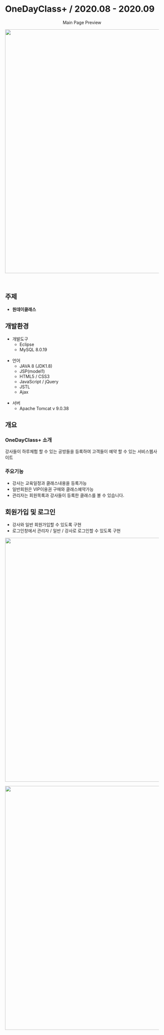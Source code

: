 # OneDayClass+ / 2020.08 - 2020.09
<p align="center"> Main Page Preview </p>
<p align="center"> <img src="https://user-images.githubusercontent.com/59688264/97297778-d359bf00-1895-11eb-98cd-b57bda2e9c93.gif" width="800px"> </p>
<br>

## 주제
* **원데이클래스**

## 개발환경
* 개발도구
  * Eclipse
  * MySQL 8.0.19
  <br>
* 언어
  * JAVA 8 (JDK1.8)
  * JSP(model1)
  * HTML5 / CSS3
  * JavaScript / jQuery
  * JSTL
  * Ajax
  <br>
* 서버
  * Apache Tomcat v 9.0.38
  
## 개요

### OneDayClass+ 소개
강사들이 하루체험 할 수 있는 공방들을 등록하여 고객들이 예약 할 수 있는 서비스웹사이트

### 주요기능
* 강사는 교육일정과 클래스내용을 등록가능
* 일반회원은 VIP이용권 구매와 클래스예약가능
* 관리자는 회원목록과 강사들이 등록한 클래스를 볼 수 있습니다.

## 회원가입 및 로그인
* 강사와 일반 회원가입할 수 있도록 구현
* 로그인창에서 관리자 / 일반 / 강사로 로그인할 수 있도록 구현
<p align="center"> <img src="https://user-images.githubusercontent.com/59688264/97301849-98f32080-189b-11eb-9e01-8822f729d1a9.gif" width="800px"> </p>
<p align="center"> <img src="https://user-images.githubusercontent.com/59688264/97389647-2aa37200-191e-11eb-939f-f4eec53b2341.gif" width="800px"> </p>
